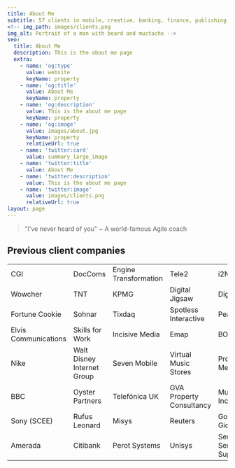 ```yaml
---
title: About Me
subtitle: 57 clients in mobile, creative, banking, finance, publishing and gaming
<!-- img_path: images/clients.png
img_alt: Portrait of a man with beard and mustache -->
seo:
  title: About Me
  description: This is the about me page
  extra:
    - name: 'og:type'
      value: website
      keyName: property
    - name: 'og:title'
      value: About Me
      keyName: property
    - name: 'og:description'
      value: This is the about me page
      keyName: property
    - name: 'og:image'
      value: images/about.jpg
      keyName: property
      relativeUrl: true
    - name: 'twitter:card'
      value: summary_large_image
    - name: 'twitter:title'
      value: About Me
    - name: 'twitter:description'
      value: This is the about me page
    - name: 'twitter:image'
      value: images/clients.png
      relativeUrl: true
layout: page
---
```


> "I've never heard of you" ~ A world-famous Agile coach

## Previous client companies

<div class="responsive-table">
  <table>
    <tbody>
      <tr>
       <td>CGI</td>
       <td>DocComs</td>
       <td>Engine Transformation</td>
       <td>Tele2</td>
       <td>i2N</td>
      </tr>
      <tr>
       <td>Wowcher </td>
       <td>TNT</td>
       <td>KPMG</td>
       <td>Digital Jigsaw</td>
       <td>Digitas </td>
      </tr>
      <tr>
       <td>Fortune Cookie </td>
       <td>Sohnar</td>
       <td>Tixdaq</td>
       <td>Spotless Interactive </td>
       <td>Pearson </td>
      </tr>
      <tr>
       <td>Elvis Communications</td>
       <td>Skills for Work</td>
       <td>Incisive Media</td>
       <td>Emap</td>
       <td>BOC Gases</td>
      </tr>
      <tr>
       <td>Nike </td>
       <td>Walt Disney Internet Group</td>
       <td>Seven Mobile</td>
       <td>Virtual Music Stores</td>
       <td>Provide Media, Inc. </td>
      </tr>
      <tr>
       <td>BBC </td>
       <td>Oyster Partners</td>
       <td>Telefónica UK</td>
       <td>GVA Property Consultancy</td>
       <td>Multex.com, Inc. </td>
      </tr>
      <tr>
       <td>Sony (SCEE)</td>
       <td>Rufus Leonard </td>
       <td>Misys</td>
       <td>Reuters </td>
       <td>Gouden Gids</td>
      </tr>
      <tr>
       <td>Amerada </td>
       <td>Citibank</td>
       <td>Perot Systems</td>
       <td>Unisys </td>
       <td>Sema Server Support</td>
      </tr>
    </tbody>
  </table>
</div>
